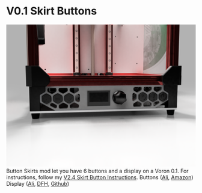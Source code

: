 # V0.1 Skirt Buttons
![ ](./skirt.png)
Button Skirts mod let you have 6 buttons and a display on a Voron 0.1. For instructions, follow my [V2.4 Skirt Button Instructions](../V2.4_Skirt_Buttons).
Buttons ([Ali](https://s.click.aliexpress.com/e/_9wvUAv), [Amazon](https://amzn.to/3kmZsSH)) 
Display ([Ali](https://s.click.aliexpress.com/e/_Atjhrj), [DFH](https://deepfriedhero.in/products/voron-v0-display), [Github](https://github.com/VoronDesign/Voron-Hardware/tree/master/V0_Display))
